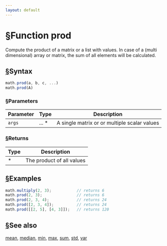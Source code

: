 ```yaml
---
layout: default
---
```


<h1 id="function-prod"><a href="#function-prod">&sect;</a>Function prod</h1>

Compute the product of a matrix or a list with values.
In case of a (multi dimensional) array or matrix, the sum of all
elements will be calculated.


<h2 id="syntax"><a href="#syntax">&sect;</a>Syntax</h2>

```js
math.prod(a, b, c, ...)
math.prod(A)
```

<h3 id="parameters"><a href="#parameters">&sect;</a>Parameters</h3>

Parameter | Type | Description
--------- | ---- | -----------
`args` | ... * | A single matrix or or multiple scalar values

<h3 id="returns"><a href="#returns">&sect;</a>Returns</h3>

Type | Description
---- | -----------
* | The product of all values


<h2 id="examples"><a href="#examples">&sect;</a>Examples</h2>

```js
math.multiply(2, 3);           // returns 6
math.prod(2, 3);               // returns 6
math.prod(2, 3, 4);            // returns 24
math.prod([2, 3, 4]);          // returns 24
math.prod([[2, 5], [4, 3]]);   // returns 120
```


<h2 id="see-also"><a href="#see-also">&sect;</a>See also</h2>

[mean](mean.html),
[median](median.html),
[min](min.html),
[max](max.html),
[sum](sum.html),
[std](std.html),
[var](var.html)


<!-- Note: This file is automatically generated from source code comments. Changes made in this file will be overridden. -->

